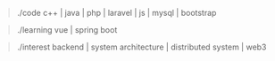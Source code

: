 > ./code
  c++ | java | php | laravel | js | mysql | bootstrap

> ./learning
  vue | spring boot

> ./interest
  backend | system architecture | distributed system | web3
